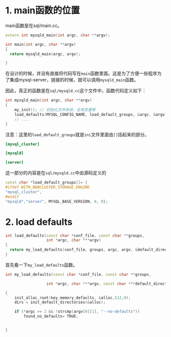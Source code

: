 # 1. main函数的位置

main函数是在sql/main.cc。

```Cpp
extern int mysqld_main(int argc, char **argv);

int main(int argc, char **argv)
{
  return mysqld_main(argc, argv);

}
```

在设计的时候，并没有直接将代码写在`main`函数里面。这是为了方便一些程序为了集成mysql-server，链接的时候，就可以调用`mysqld_main`函数。

因此，真正的函数是在`sql/mysqld.cc`这个文件中，函数代码定义如下：

```Cpp
int mysqld_main(int argc, char **argv)
{
	my_init(); // 初始化文件系统，全局变量等
	load_defaults(MYSQL_CONFIG_NAME, load_default_groups, &argc, &argv);
	// ....
}
```

注意：这里的`load_default_groups`就是`ini`文件里面由`[]`括起来的部分。

```ini
[mysql_cluster]

[mysqld]

[server]
```

这一部分的内容是在`sql/mysqld.cc`中由源码定义的

```Cpp
const char *load_default_groups[]= {
#ifdef WITH_NDBCLUSTER_STORAGE_ENGINE
"mysql_cluster",
#endif
"mysqld","server", MYSQL_BASE_VERSION, 0, 0};
```
# 2. load defaults

```Cpp
int load_defaults(const char *conf_file, const char **groups,
                  int *argc, char ***argv)
{
  return my_load_defaults(conf_file, groups, argc, argv, &default_directories);
}
```

首先看一下`my_load_defaults`函数。

```Cpp
int my_load_defaults(const char *conf_file, const char **groups,

                  int *argc, char ***argv, const char ***default_directories)

{
	init_alloc_root(key_memory_defaults, &alloc,512,0);
	dirs = init_default_directories(&alloc);

	if (*argc >= 2 && !strcmp(argv[0][1], "--no-defaults"))
	    found_no_defaults= TRUE;


}
```
